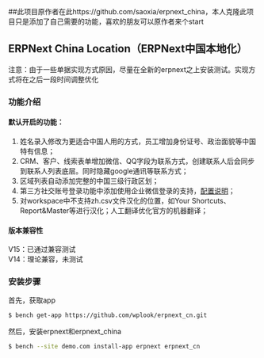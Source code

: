 ##此项目原作者在此https://github.com/saoxia/erpnext_china，本人克隆此项目只是添加了自己需要的功能，喜欢的朋友可以原作者来个start

## ERPNext China Location（ERPNext中国本地化）
注意：由于一些单据实现方式原因，尽量在全新的erpnext之上安装测试。实现方式将在之后一段时间调整优化

### 功能介绍
#### 默认开启的功能：
1. 姓名录入修改为更适合中国人用的方式，员工增加身份证号、政治面貌等中国特有信息；
2. CRM、客户、线索表单增加微信、QQ字段为联系方式，创建联系人后会同步到联系人列表底层。同时隐藏google通讯等联系方式；
3. 区域列表自动添加完整的中国三级行政区划；
4. 第三方社交账号登录功能中添加使用企业微信登录的支持，[配置说明](.github/doc/企业微信登录配置说明.md)；
5. 对workspace中不支持zh.csv文件汉化的位置，如Your Shortcuts、Report&Master等进行汉化；人工翻译优化官方的机器翻译；


#### 版本兼容性
V15：已通过兼容测试</br>
V14：理论兼容，未测试


### 安装步骤

首先，获取app
```sh
$ bench get-app https://github.com/wplook/erpnext_cn.git
```

然后，安装erpnext和erpnext_china
```sh
$ bench --site demo.com install-app erpnext erpnext_cn
```
